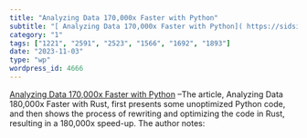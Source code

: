 ```yaml
---
title: "Analyzing Data 170,000x Faster with Python"
subtitle: "[ Analyzing Data 170,000x Faster with Python]( https://sidsite.com/posts/python-corrset-optimization..."
category: "1"
tags: ["1221", "2591", "2523", "1566", "1692", "1893"]
date: "2023-11-03"
type: "wp"
wordpress_id: 4666
---
```

[ Analyzing Data 170,000x Faster with Python]( https://sidsite.com/posts/python-corrset-optimization/) –The article, Analyzing Data 180,000x Faster with Rust, first presents some unoptimized Python code, and then shows the process of rewriting and optimizing the code in Rust, resulting in a 180,000x speed-up. The author notes: